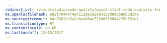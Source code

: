 ```yaml
---
redirect_url: /visualstudio/code-quality/quick-start-code-analysis-for-c-cpp
ms.openlocfilehash: 682f7044474e7111de3a2da4159d0d0b89b5d3da
ms.sourcegitcommit: 64c7682ec3a2cbea684e716803398d4278b591d1
ms.translationtype: HT
ms.contentlocale: ko-KR
ms.lasthandoff: 12/15/2017
---
```

